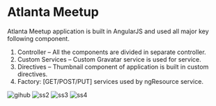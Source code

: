Atlanta Meetup 
=========================================================================================================================================

Atlanta Meetup application is built in AngularJS and used all major key following component.

1.	Controller – All the components are divided in separate controller.
2.	Custom Services – Custom Gravatar service is used for service. 
3.	Directives – Thumbnail component of application is built in custom directives.  
4.	Factory: [GET/POST/PUT] services used by ngResource service.

![gihub](https://cloud.githubusercontent.com/assets/14005724/13308980/7873ee44-db46-11e5-8ebf-dc12941ba459.png)
![ss2](https://cloud.githubusercontent.com/assets/14005724/13309080/5b9f3dfe-db47-11e5-9e21-40b83dd52e50.png)
![ss3](https://cloud.githubusercontent.com/assets/14005724/13309853/5426728e-db4e-11e5-8a08-7bc20c5b572a.png)
![ss4](https://cloud.githubusercontent.com/assets/14005724/13309128/d4c2ac7a-db47-11e5-8914-471c3b9b11fc.png)
